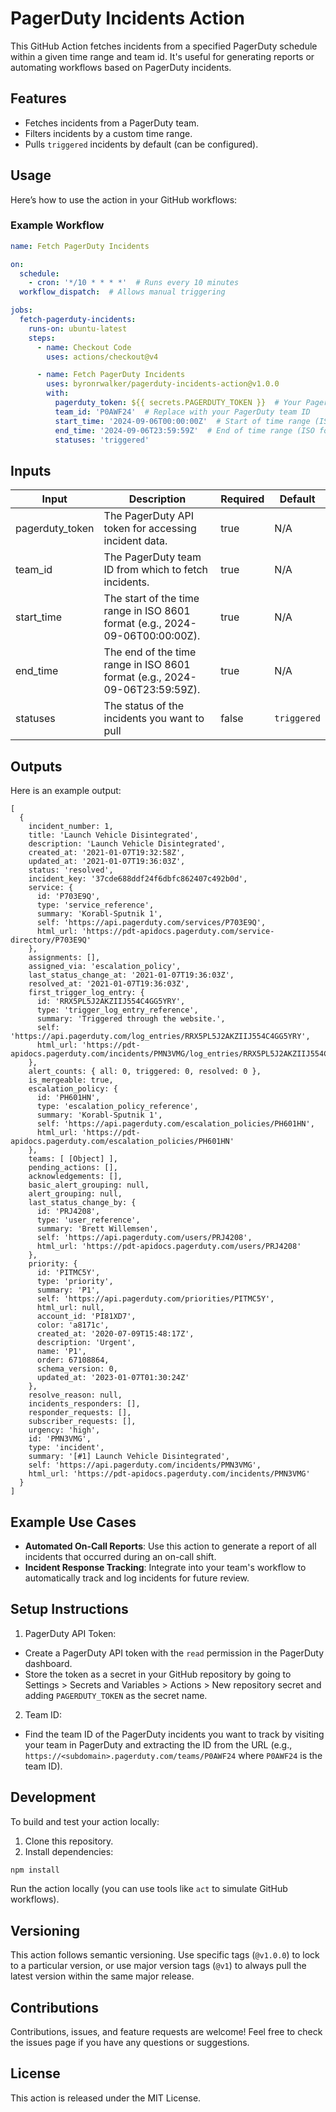 # PagerDuty Incidents Action

This GitHub Action fetches incidents from a specified PagerDuty schedule within a given time range and team id. It's useful for generating reports or automating workflows based on PagerDuty incidents.

## Features
- Fetches incidents from a PagerDuty team.
- Filters incidents by a custom time range.
- Pulls `triggered` incidents by default (can be configured).

## Usage

Here’s how to use the action in your GitHub workflows:

### Example Workflow

```yaml
name: Fetch PagerDuty Incidents

on:
  schedule:
    - cron: '*/10 * * * *'  # Runs every 10 minutes
  workflow_dispatch:  # Allows manual triggering

jobs:
  fetch-pagerduty-incidents:
    runs-on: ubuntu-latest
    steps:
      - name: Checkout Code
        uses: actions/checkout@v4

      - name: Fetch PagerDuty Incidents
        uses: byronrwalker/pagerduty-incidents-action@v1.0.0
        with:
          pagerduty_token: ${{ secrets.PAGERDUTY_TOKEN }}  # Your PagerDuty API token
          team_id: 'P0AWF24'  # Replace with your PagerDuty team ID
          start_time: '2024-09-06T00:00:00Z'  # Start of time range (ISO format)
          end_time: '2024-09-06T23:59:59Z'  # End of time range (ISO format)
          statuses: 'triggered'
```

## Inputs
| Input | Description | Required | Default |
| --- | ----------- | ---------| --------|
|pagerduty_token| The PagerDuty API token for accessing incident data.| true | N/A |
|team_id|	The PagerDuty team ID from which to fetch incidents.|	true|	N/A |
|start_time|	The start of the time range in ISO 8601 format (e.g., 2024-09-06T00:00:00Z).|	true|	N/A |
|end_time|	The end of the time range in ISO 8601 format (e.g., 2024-09-06T23:59:59Z).|	true|	N/A |
|statuses| The status of the incidents you want to pull | false | `triggered` |

## Outputs
Here is an example output:

```
[
  {
    incident_number: 1,
    title: 'Launch Vehicle Disintegrated',
    description: 'Launch Vehicle Disintegrated',
    created_at: '2021-01-07T19:32:58Z',
    updated_at: '2021-01-07T19:36:03Z',
    status: 'resolved',
    incident_key: '37cde688ddf24f6dbfc862407c492b0d',
    service: {
      id: 'P703E9Q',
      type: 'service_reference',
      summary: 'Korabl-Sputnik 1',
      self: 'https://api.pagerduty.com/services/P703E9Q',
      html_url: 'https://pdt-apidocs.pagerduty.com/service-directory/P703E9Q'
    },
    assignments: [],
    assigned_via: 'escalation_policy',
    last_status_change_at: '2021-01-07T19:36:03Z',
    resolved_at: '2021-01-07T19:36:03Z',
    first_trigger_log_entry: {
      id: 'RRX5PL5J2AKZIIJ554C4GG5YRY',
      type: 'trigger_log_entry_reference',
      summary: 'Triggered through the website.',
      self: 'https://api.pagerduty.com/log_entries/RRX5PL5J2AKZIIJ554C4GG5YRY',
      html_url: 'https://pdt-apidocs.pagerduty.com/incidents/PMN3VMG/log_entries/RRX5PL5J2AKZIIJ554C4GG5YRY'
    },
    alert_counts: { all: 0, triggered: 0, resolved: 0 },
    is_mergeable: true,
    escalation_policy: {
      id: 'PH601HN',
      type: 'escalation_policy_reference',
      summary: 'Korabl-Sputnik 1',
      self: 'https://api.pagerduty.com/escalation_policies/PH601HN',
      html_url: 'https://pdt-apidocs.pagerduty.com/escalation_policies/PH601HN'
    },
    teams: [ [Object] ],
    pending_actions: [],
    acknowledgements: [],
    basic_alert_grouping: null,
    alert_grouping: null,
    last_status_change_by: {
      id: 'PRJ4208',
      type: 'user_reference',
      summary: 'Brett Willemsen',
      self: 'https://api.pagerduty.com/users/PRJ4208',
      html_url: 'https://pdt-apidocs.pagerduty.com/users/PRJ4208'
    },
    priority: {
      id: 'PITMC5Y',
      type: 'priority',
      summary: 'P1',
      self: 'https://api.pagerduty.com/priorities/PITMC5Y',
      html_url: null,
      account_id: 'PI81XD7',
      color: 'a8171c',
      created_at: '2020-07-09T15:48:17Z',
      description: 'Urgent',
      name: 'P1',
      order: 67108864,
      schema_version: 0,
      updated_at: '2023-01-07T01:30:24Z'
    },
    resolve_reason: null,
    incidents_responders: [],
    responder_requests: [],
    subscriber_requests: [],
    urgency: 'high',
    id: 'PMN3VMG',
    type: 'incident',
    summary: '[#1] Launch Vehicle Disintegrated',
    self: 'https://api.pagerduty.com/incidents/PMN3VMG',
    html_url: 'https://pdt-apidocs.pagerduty.com/incidents/PMN3VMG'
  }
]
```

## Example Use Cases
- **Automated On-Call Reports**: Use this action to generate a report of all incidents that occurred during an on-call shift.
- **Incident Response Tracking**: Integrate into your team's workflow to automatically track and log incidents for future review.

## Setup Instructions
1. PagerDuty API Token:

 - Create a PagerDuty API token with the `read` permission in the PagerDuty dashboard.
 - Store the token as a secret in your GitHub repository by going to Settings > Secrets and Variables > Actions > New repository secret and adding `PAGERDUTY_TOKEN` as the secret name.

2. Team ID:

 - Find the team ID of the PagerDuty incidents you want to track by visiting your team in PagerDuty and extracting the ID from the URL (e.g., `https://<subdomain>.pagerduty.com/teams/P0AWF24` where `P0AWF24` is the team ID).

## Development
To build and test your action locally:

1. Clone this repository.
2. Install dependencies:
```bash
npm install
```
Run the action locally (you can use tools like `act` to simulate GitHub workflows).

## Versioning
This action follows semantic versioning. Use specific tags (`@v1.0.0`) to lock to a particular version, or use major version tags (`@v1`) to always pull the latest version within the same major release.

## Contributions
Contributions, issues, and feature requests are welcome! Feel free to check the issues page if you have any questions or suggestions.

## License
This action is released under the MIT License.
